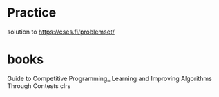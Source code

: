 # Practice
solution to https://cses.fi/problemset/
# books
Guide to Competitive Programming_ Learning and Improving Algorithms Through Contests 
clrs
